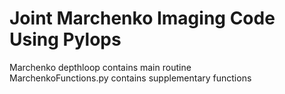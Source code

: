 # Joint Marchenko Imaging Code Using Pylops

Marchenko depthloop contains main routine  
MarchenkoFunctions.py contains supplementary functions
